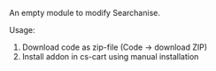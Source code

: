 An empty module to modify Searchanise.

Usage:
1. Download code as zip-file (Code -> download ZIP)
2. Install addon in cs-cart using manual installation